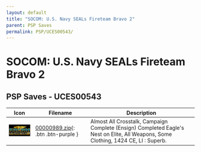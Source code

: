 ```yaml
---
layout: default
title: "SOCOM: U.S. Navy SEALs Fireteam Bravo 2"
parent: PSP Saves
permalink: PSP/UCES00543/
---
```

# SOCOM: U.S. Navy SEALs Fireteam Bravo 2

## PSP Saves - UCES00543

| Icon | Filename | Description |
|------|----------|-------------|
| ![SOCOM: U.S. Navy SEALs Fireteam Bravo 2](ICON0.PNG) | [00000989.zip](00000989.zip){: .btn .btn-purple } | Almost All Crosstalk, Campaign Complete (Ensign) Completed Eagle's Nest on Elite, All Weapons, Some Clothing, 1424 CE, LI : Superb. |
